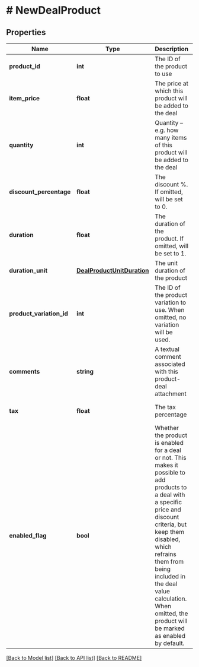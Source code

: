 # # NewDealProduct

## Properties

Name | Type | Description | Notes
------------ | ------------- | ------------- | -------------
**product_id** | **int** | The ID of the product to use |
**item_price** | **float** | The price at which this product will be added to the deal |
**quantity** | **int** | Quantity – e.g. how many items of this product will be added to the deal |
**discount_percentage** | **float** | The discount %. If omitted, will be set to 0. | [optional] [default to 0]
**duration** | **float** | The duration of the product. If omitted, will be set to 1. | [optional] [default to 1]
**duration_unit** | [**DealProductUnitDuration**](DealProductUnitDuration.md) | The unit duration of the product | [optional]
**product_variation_id** | **int** | The ID of the product variation to use. When omitted, no variation will be used. | [optional]
**comments** | **string** | A textual comment associated with this product-deal attachment | [optional]
**tax** | **float** | The tax percentage | [optional] [default to 0]
**enabled_flag** | **bool** | Whether the product is enabled for a deal or not. This makes it possible to add products to a deal with a specific price and discount criteria, but keep them disabled, which refrains them from being included in the deal value calculation. When omitted, the product will be marked as enabled by default. | [optional] [default to true]

[[Back to Model list]](../../README.md#models) [[Back to API list]](../../README.md#endpoints) [[Back to README]](../../README.md)
